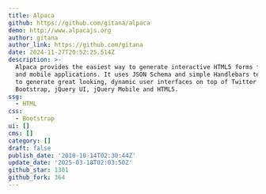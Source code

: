 ```yaml
---
title: Alpaca
github: https://github.com/gitana/alpaca
demo: http://www.alpacajs.org
author: gitana
author_link: https://github.com/gitana
date: 2024-11-27T20:52:25.514Z
description: >-
  Alpaca provides the easiest way to generate interactive HTML5 forms for web
  and mobile applications. It uses JSON Schema and simple Handlebars templates
  to generate great looking, dynamic user interfaces on top of Twitter
  Bootstrap, jQuery UI, jQuery Mobile and HTML5.
ssg:
  - HTML
css:
  - Bootstrap
ui: []
cms: []
category: []
draft: false
publish_date: '2010-10-14T02:30:44Z'
update_date: '2025-03-18T02:03:50Z'
github_star: 1301
github_fork: 364
---
```

